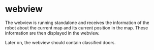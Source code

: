 # webview

The webview is running standalone and receives the information of the robot about the current map and its current position in the map. These information are then displayed in the webview.

Later on, the webview should contain classified doors.
